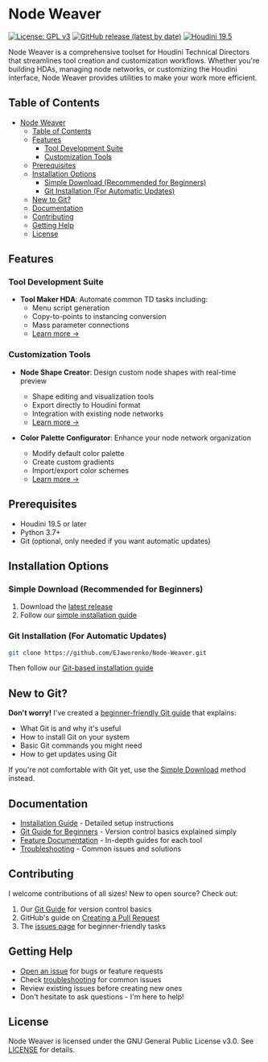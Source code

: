 # Node Weaver

[![License: GPL v3](https://img.shields.io/badge/License-GPLv3-blue.svg)](https://www.gnu.org/licenses/gpl-3.0)
[![GitHub release (latest by date)](https://img.shields.io/github/v/release/EJaworenko/Node-Weaver)](https://github.com/EJaworenko/Node-Weaver/releases)
[![Houdini 19.5](https://img.shields.io/badge/Houdini-19.5%2B-orange)](https://www.sidefx.com/download/)

Node Weaver is a comprehensive toolset for Houdini Technical Directors that streamlines tool creation and customization workflows. Whether you're building HDAs, managing node networks, or customizing the Houdini interface, Node Weaver provides utilities to make your work more efficient.

## Table of Contents
- [Node Weaver](#node-weaver)
  - [Table of Contents](#table-of-contents)
  - [Features](#features)
    - [Tool Development Suite](#tool-development-suite)
    - [Customization Tools](#customization-tools)
  - [Prerequisites](#prerequisites)
  - [Installation Options](#installation-options)
    - [Simple Download (Recommended for Beginners)](#simple-download-recommended-for-beginners)
    - [Git Installation (For Automatic Updates)](#git-installation-for-automatic-updates)
  - [New to Git?](#new-to-git)
  - [Documentation](#documentation)
  - [Contributing](#contributing)
  - [Getting Help](#getting-help)
  - [License](#license)

## Features

### Tool Development Suite
- **Tool Maker HDA**: Automate common TD tasks including:
  - Menu script generation
  - Copy-to-points to instancing conversion
  - Mass parameter connections
  - [Learn more →](docs/features/tool-maker-tools.md)

### Customization Tools
- **Node Shape Creator**: Design custom node shapes with real-time preview
  - Shape editing and visualization tools
  - Export directly to Houdini format
  - Integration with existing node networks
  - [Learn more →](docs/features/node-shape.md)

- **Color Palette Configurator**: Enhance your node network organization
  - Modify default color palette
  - Create custom gradients
  - Import/export color schemes
  - [Learn more →](docs/features/color-palette.md)

## Prerequisites
- Houdini 19.5 or later
- Python 3.7+
- Git (optional, only needed if you want automatic updates)

## Installation Options

### Simple Download (Recommended for Beginners)
1. Download the [latest release](https://github.com/EJaworenko/Node-Weaver/releases)
2. Follow our [simple installation guide](docs/installation.md#simple-installation)

### Git Installation (For Automatic Updates)
```bash
git clone https://github.com/EJaworenko/Node-Weaver.git
```
Then follow our [Git-based installation guide](docs/installation.md#alternative-installation-method)

## New to Git?
**Don't worry!** I've created a [beginner-friendly Git guide](docs/git-guide.md) that explains:
- What Git is and why it's useful
- How to install Git on your system
- Basic Git commands you might need
- How to get updates using Git

If you're not comfortable with Git yet, use the [Simple Download](#simple-download) method instead.

## Documentation

- [Installation Guide](docs/installation.md) - Detailed setup instructions
- [Git Guide for Beginners](docs/git-guide.md) - Version control basics explained simply
- [Feature Documentation](docs/features/) - In-depth guides for each tool
- [Troubleshooting](docs/troubleshooting.md) - Common issues and solutions

## Contributing

I welcome contributions of all sizes! New to open source? Check out:
1. Our [Git Guide](docs/git-guide.md) for version control basics
2. GitHub's guide on [Creating a Pull Request](https://docs.github.com/en/pull-requests/collaborating-with-pull-requests/proposing-changes-to-your-work-with-pull-requests/creating-a-pull-request)
3. The [issues page](https://github.com/EJaworenko/Node-Weaver/issues) for beginner-friendly tasks

## Getting Help

- [Open an issue](https://github.com/EJaworenko/Node-Weaver/issues) for bugs or feature requests
- Check [troubleshooting](docs/troubleshooting.md) for common issues
- Review existing issues before creating new ones
- Don't hesitate to ask questions - I'm here to help!

## License

Node Weaver is licensed under the GNU General Public License v3.0. See [LICENSE](LICENSE) for details.